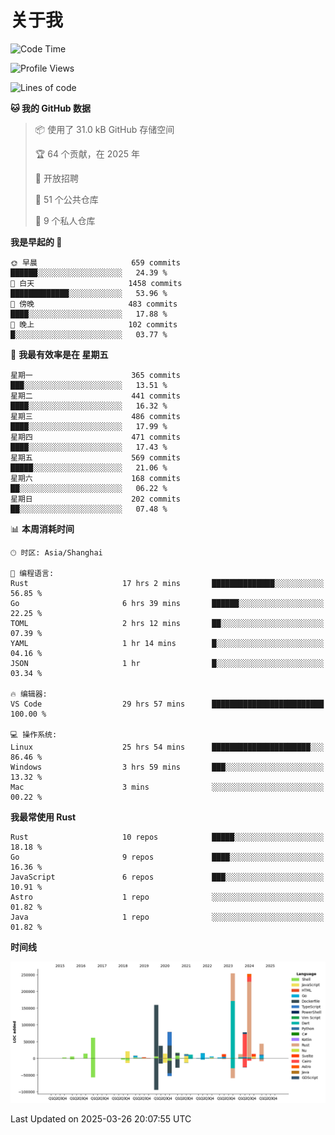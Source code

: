 # 关于我

<!--START_SECTION:waka-->
![Code Time](http://img.shields.io/badge/Code%20Time-3%2C594%20hrs%2038%20mins-blue)

![Profile Views](http://img.shields.io/badge/%E4%B8%AA%E4%BA%BA%E8%B5%84%E6%96%99%E8%A7%82%E7%9C%8B%E6%AC%A1%E6%95%B0-0-blue)

![Lines of code](https://img.shields.io/badge/%E4%BB%8E%E3%80%8CHello%20World%E3%80%8D%E8%B5%B7%E6%88%91%E5%B7%B2%E7%BB%8F%E5%86%99%E4%BA%86-1.1%20million%20%E8%A1%8C%E4%BB%A3%E7%A0%81-blue)

**🐱 我的 GitHub 数据** 

> 📦  使用了 31.0 kB GitHub 存储空间 
 > 
> 🏆 64 个贡献，在 2025 年
 > 
> 💼 开放招聘
 > 
> 📜 51 个公共仓库 
 > 
> 🔑 9 个私人仓库 
 > 
**我是早起的 🐤** 

```text
🌞 早晨                     659 commits         ██████░░░░░░░░░░░░░░░░░░░   24.39 % 
🌆 白天                     1458 commits        █████████████░░░░░░░░░░░░   53.96 % 
🌃 傍晚                     483 commits         ████░░░░░░░░░░░░░░░░░░░░░   17.88 % 
🌙 晚上                     102 commits         █░░░░░░░░░░░░░░░░░░░░░░░░   03.77 % 
```
📅 **我最有效率是在 星期五** 

```text
星期一                      365 commits         ███░░░░░░░░░░░░░░░░░░░░░░   13.51 % 
星期二                      441 commits         ████░░░░░░░░░░░░░░░░░░░░░   16.32 % 
星期三                      486 commits         ████░░░░░░░░░░░░░░░░░░░░░   17.99 % 
星期四                      471 commits         ████░░░░░░░░░░░░░░░░░░░░░   17.43 % 
星期五                      569 commits         █████░░░░░░░░░░░░░░░░░░░░   21.06 % 
星期六                      168 commits         ██░░░░░░░░░░░░░░░░░░░░░░░   06.22 % 
星期日                      202 commits         ██░░░░░░░░░░░░░░░░░░░░░░░   07.48 % 
```


📊 **本周消耗时间** 

```text
🕑︎ 时区: Asia/Shanghai

💬 编程语言: 
Rust                     17 hrs 2 mins       ██████████████░░░░░░░░░░░   56.85 % 
Go                       6 hrs 39 mins       ██████░░░░░░░░░░░░░░░░░░░   22.25 % 
TOML                     2 hrs 12 mins       ██░░░░░░░░░░░░░░░░░░░░░░░   07.39 % 
YAML                     1 hr 14 mins        █░░░░░░░░░░░░░░░░░░░░░░░░   04.16 % 
JSON                     1 hr                █░░░░░░░░░░░░░░░░░░░░░░░░   03.34 % 

🔥 编辑器: 
VS Code                  29 hrs 57 mins      █████████████████████████   100.00 % 

💻 操作系统: 
Linux                    25 hrs 54 mins      ██████████████████████░░░   86.46 % 
Windows                  3 hrs 59 mins       ███░░░░░░░░░░░░░░░░░░░░░░   13.32 % 
Mac                      3 mins              ░░░░░░░░░░░░░░░░░░░░░░░░░   00.22 % 
```

**我最常使用 Rust** 

```text
Rust                     10 repos            █████░░░░░░░░░░░░░░░░░░░░   18.18 % 
Go                       9 repos             ████░░░░░░░░░░░░░░░░░░░░░   16.36 % 
JavaScript               6 repos             ███░░░░░░░░░░░░░░░░░░░░░░   10.91 % 
Astro                    1 repo              ░░░░░░░░░░░░░░░░░░░░░░░░░   01.82 % 
Java                     1 repo              ░░░░░░░░░░░░░░░░░░░░░░░░░   01.82 % 
```



**时间线**

![Lines of Code chart](https://raw.githubusercontent.com/catusax/catusax/master/assets/bar_graph.png)


 Last Updated on 2025-03-26 20:07:55 UTC
<!--END_SECTION:waka-->
